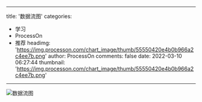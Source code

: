 
---
title: '数据流图'
categories: 
 - 学习
 - ProcessOn
 - 推荐
headimg: 'https://img.processon.com/chart_image/thumb/55550420e4b0b966a2c4ee7b.png'
author: ProcessOn
comments: false
date: 2022-03-10 06:27:44
thumbnail: 'https://img.processon.com/chart_image/thumb/55550420e4b0b966a2c4ee7b.png'
---

<div>   
<img class="thumb" alt="数据流图" src="https://img.processon.com/chart_image/thumb/55550420e4b0b966a2c4ee7b.png" referrerpolicy="no-referrer">
<p></p>  
</div>
            